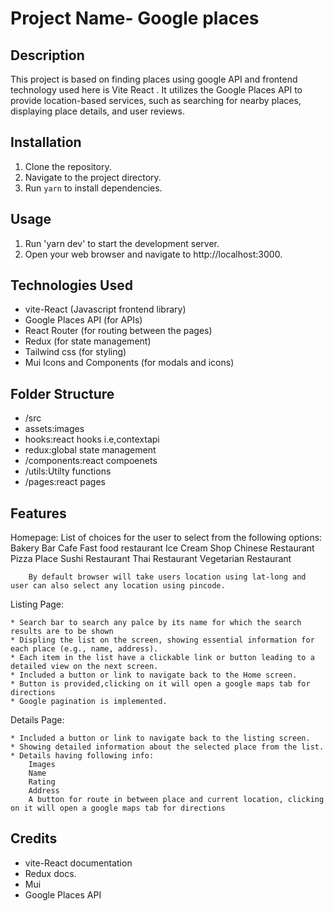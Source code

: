 
# Project Name- Google places

## Description
This project is based on finding places using google API and frontend technology used here is Vite React .
It utilizes the Google Places API to provide location-based services, such as searching for nearby places, displaying place details, and user reviews.

## Installation
1. Clone the repository.
2. Navigate to the project directory.
3. Run `yarn` to install dependencies.


## Usage
1. Run 'yarn dev' to start the development server.
2. Open your web browser and navigate to http://localhost:3000.

## Technologies Used
- vite-React (Javascript frontend library)
- Google Places API (for APIs)
- React Router (for routing between the pages)
- Redux (for state management)
- Tailwind css (for styling)
- Mui Icons and Components (for modals and icons)

## Folder Structure
- /src
- assets:images
- hooks:react hooks i.e,contextapi
- redux:global state management
- /components:react compoenets
- /utils:Utilty functions
- /pages:react pages

## Features
Homepage:
        List of choices for the user to select from the following options:
        Bakery
        Bar
        Cafe
        Fast food restaurant
        Ice Cream Shop
        Chinese Restaurant 
        Pizza Place
        Sushi Restaurant
        Thai Restaurant
        Vegetarian Restaurant

        By default browser will take users location using lat-long and user can also select any location using pincode.

Listing Page:

    * Search bar to search any palce by its name for which the search results are to be shown
    * Displing the list on the screen, showing essential information for each place (e.g., name, address). 
    * Each item in the list have a clickable link or button leading to a detailed view on the next screen.
    * Included a button or link to navigate back to the Home screen. 
    * Button is provided,clicking on it will open a google maps tab for directions
    * Google pagination is implemented.

Details Page:

    * Included a button or link to navigate back to the listing screen.
    * Showing detailed information about the selected place from the list.
    * Details having following info:
        Images
        Name
        Rating
        Address
        A button for route in between place and current location, clicking on it will open a google maps tab for directions

## Credits
- vite-React documentation
- Redux docs.
- Mui
- Google Places API